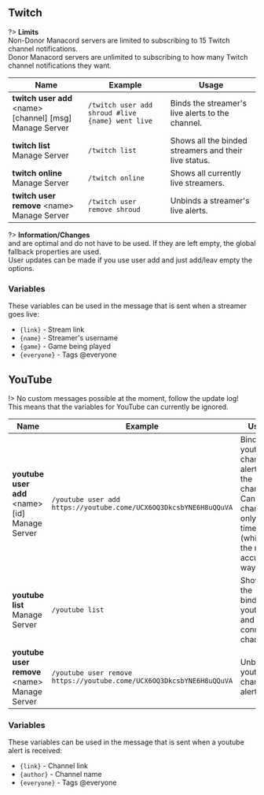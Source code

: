 ## Twitch
?> **Limits**<br>Non-Donor Manacord servers are limited to subscribing to 15 Twitch channel notifications.<br>Donor Manacord servers are unlimited to subscribing to how many Twitch channel notifications they want.

<!-- ![Twitch](_images/twitch.png ':size=100%')-->

<!-- tabs:start -->

<!-- tab:Slash Commands -->
Name              | Example           | Usage                                                                         
 ---------------- | ----------------- | ----------------------------------------------------------------------------- 
**twitch user add** \<name> [channel] [msg]<br><span class="user-permissions">Manage Server</span> | `/twitch user add shroud #live {name} went live` | Binds the streamer's live alerts to the channel.
**twitch list**<br><span class="user-permissions">Manage Server</span>   | `/twitch list`    | Shows all the binded streamers and their live status.                         
**twitch online**<br><span class="user-permissions">Manage Server</span> | `/twitch online`  | Shows all currently live streamers.                                           
**twitch user remove** \<name><br><span class="user-permissions">Manage Server</span> | `/twitch user remove shroud` | Unbinds a streamer's live alerts.
<!-- tabs:end -->
?> **Information/Changes**<br><channel> and <msg> are optimal and do not have to be used. If they are left empty, the global fallback properties are used.<br>User updates can be made if you use user add and just add/leav empty the options.


### Variables
These variables can be used in the message that is sent when a streamer goes live:
- `{link}` - Stream link
- `{name}` - Streamer's username
- `{game}` - Game being played
- `{everyone}` - Tags @everyone


## YouTube

!> No custom messages possible at the moment, follow the update log!<br>This means that the variables for YouTube can currently be ignored.

<!-- tabs:start -->

<!-- tab:Slash Commands -->
Name              | Example           | Usage                                                                         
 ---------------- | ----------------- | -----------------------------------------------------------------------------
**youtube user add** \<name> [id]<br><span class="user-permissions">Manage Server</span> | `/youtube user add https://youtube.come/UCX6OQ3DkcsbYNE6H8uQQuVA` | Binds the youtuber channel's alerts to the channel. Can use channel id only at the time (which is the most accurate way).
**youtube list**<br><span class="user-permissions">Manage Server</span> | `/youtube list` | Shows all the binded youtubers and the connected channels.         
**youtube user remove** \<name><br><span class="user-permissions">Manage Server</span> | `/youtube user remove https://youtube.come/UCX6OQ3DkcsbYNE6H8uQQuVA` | Unbinds a youtuber channel's alerts.

<!-- tabs:end -->

### Variables
These variables can be used in the message that is sent when a youtube alert is received:
- `{link}` - Channel link
- `{author}` - Channel name
- `{everyone}` - Tags @everyone